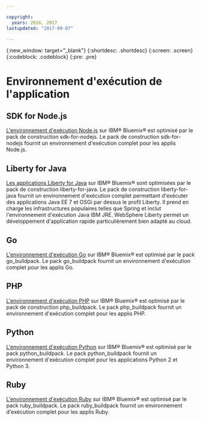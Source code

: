 ```yaml
---

copyright:
  years: 2016, 2017
lastupdated: "2017-09-07"

---
```


{:new_window: target="_blank"}
{:shortdesc: .shortdesc}
{:screen: .screen}
{:codeblock: .codeblock}
{:pre: .pre}

# Environnement d'exécution de l'application

## SDK for Node.js

[L'environnement d'exécution Node.js](../../runtimes/nodejs/index.html) sur IBM® Bluemix® est optimisé par le pack de construction sdk-for-nodejs. Le pack de construction sdk-for-nodejs fournit un environnement d'exécution complet pour les applis Node.js.

## Liberty for Java

[Les applications Liberty for Java](../../runtimes/liberty/index.html) sur IBM® Bluemix® sont optimisées par le pack de construction liberty-for-java. Le pack de construction liberty-for-java fournit un environnement d'exécution complet permettant d'exécuter des applications Java EE 7 et OSGi par dessus le profil Liberty. Il prend en charge les infrastructures populaires telles que Spring et inclut l'environnement d'exécution Java IBM JRE. WebSphere Liberty permet un développement d'application rapide particulièrement bien adapté au cloud.

## Go

[L'environnement d'exécution Go](../../runtimes/go/index.html) sur IBM® Bluemix® est optimisé par le pack go_buildpack. Le pack go_buildpack fournit un environnement d'exécution complet pour les applis Go. 

## PHP

[L'environnement d'exécution PHP](../../runtimes/php/index.html) sur IBM® Bluemix® est optimisé par le pack de construction php_buildpack. Le pack php_buildpack fournit un environnement d'exécution complet pour les applis PHP. 

## Python

[L'environnement d'exécution Python](../../runtimes/python/index.html) sur IBM® Bluemix® est optimisé par le pack python_buildpack. Le pack python_buildpack fournit un environnement d'exécution complet pour les applications Python 2 et Python 3.

## Ruby

[L'environnement d'exécution Ruby](../../runtimes/ruby/index.html) sur IBM® Bluemix® est optimisé par le pack ruby_buildpack. Le pack ruby_buildpack fournit un environnement d'exécution complet pour les applis Ruby.
